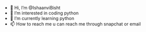- 👋 Hi, I’m @IshaanviBisht
- 👀 I’m interested in coding python
- 🌱 I’m currently learning python
- 📫 How to reach me u can reach me through snapchat or email

<!---
IshaanviBisht/IshaanviBisht is a ✨ special ✨ repository because its `README.md` (this file) appears on your GitHub profile.
You can click the Preview link to take a look at your changes.
--->
